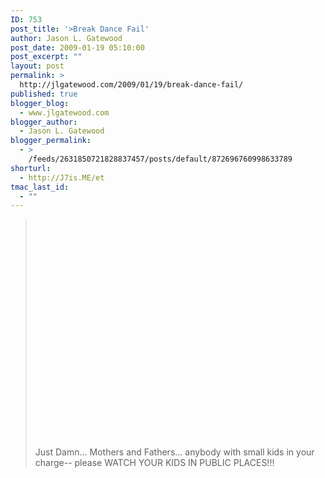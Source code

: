 ```yaml
---
ID: 753
post_title: '>Break Dance Fail'
author: Jason L. Gatewood
post_date: 2009-01-19 05:10:00
post_excerpt: ""
layout: post
permalink: >
  http://jlgatewood.com/2009/01/19/break-dance-fail/
published: true
blogger_blog:
  - www.jlgatewood.com
blogger_author:
  - Jason L. Gatewood
blogger_permalink:
  - >
    /feeds/2631850721828837457/posts/default/872696760998633789
shorturl:
  - http://J7is.ME/et
tmac_last_id:
  - ""
---
```

><div xmlns='http://www.w3.org/1999/xhtml'><p><object height='350' width='425'><param value='http://youtube.com/v/TFI9MWGekVY' name='movie'/><embed height='350' width='425' type='application/x-shockwave-flash' src='http://youtube.com/v/TFI9MWGekVY'/></object></p><p>Just Damn...  Mothers and Fathers...  anybody with small kids in your charge--  please WATCH YOUR KIDS IN PUBLIC PLACES!!!  </p></div>